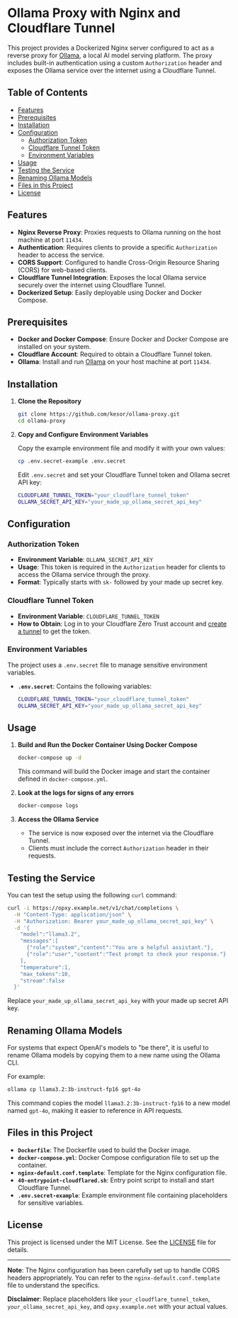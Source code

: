 # Ollama Proxy with Nginx and Cloudflare Tunnel

This project provides a Dockerized Nginx server configured to act as a
reverse proxy for [Ollama](https://github.com/jmorganca/ollama), a local
AI model serving platform. The proxy includes built-in authentication
using a custom `Authorization` header and exposes the Ollama service
over the internet using a Cloudflare Tunnel.

## Table of Contents

- [Features](#features)
- [Prerequisites](#prerequisites)
- [Installation](#installation)
- [Configuration](#configuration)
  - [Authorization Token](#authorization-token)
  - [Cloudflare Tunnel Token](#cloudflare-tunnel-token)
  - [Environment Variables](#environment-variables)
- [Usage](#usage)
- [Testing the Service](#testing-the-service)
- [Renaming Ollama Models](#renaming-ollama-models)
- [Files in this Project](#files-in-this-project)
- [License](#license)

## Features

- **Nginx Reverse Proxy**: Proxies requests to Ollama running on the host machine at port `11434`.
- **Authentication**: Requires clients to provide a specific `Authorization` header to access the service.
- **CORS Support**: Configured to handle Cross-Origin Resource Sharing (CORS) for web-based clients.
- **Cloudflare Tunnel Integration**: Exposes the local Ollama service securely over the internet using Cloudflare Tunnel.
- **Dockerized Setup**: Easily deployable using Docker and Docker Compose.

## Prerequisites

- **Docker and Docker Compose**: Ensure Docker and Docker Compose are installed on your system.
- **Cloudflare Account**: Required to obtain a Cloudflare Tunnel token.
- **Ollama**: Install and run [Ollama](https://github.com/jmorganca/ollama) on your host machine at port `11434`.

## Installation

1. **Clone the Repository**

   ```bash
   git clone https://github.com/kesor/ollama-proxy.git
   cd ollama-proxy
   ```

2. **Copy and Configure Environment Variables**

   Copy the example environment file and modify it with your own values:

   ```bash
   cp .env.secret-example .env.secret
   ```

   Edit `.env.secret` and set your Cloudflare Tunnel token and Ollama secret API key:

   ```bash
   CLOUDFLARE_TUNNEL_TOKEN="your_cloudflare_tunnel_token"
   OLLAMA_SECRET_API_KEY="your_made_up_ollama_secret_api_key"
   ```

## Configuration

### Authorization Token

- **Environment Variable**: `OLLAMA_SECRET_API_KEY`
- **Usage**: This token is required in the `Authorization` header for clients to access the Ollama service through the proxy.
- **Format**: Typically starts with `sk-` followed by your made up secret key.

### Cloudflare Tunnel Token

- **Environment Variable**: `CLOUDFLARE_TUNNEL_TOKEN`
- **How to Obtain**: Log in to your Cloudflare Zero Trust account and [create a tunnel](https://www.cloudflare.com/products/tunnel/) to get the token.

### Environment Variables

The project uses a `.env.secret` file to manage sensitive environment variables.

- **`.env.secret`**: Contains the following variables:

  ```bash
  CLOUDFLARE_TUNNEL_TOKEN="your_cloudflare_tunnel_token"
  OLLAMA_SECRET_API_KEY="your_made_up_ollama_secret_api_key"
  ```

## Usage

1. **Build and Run the Docker Container Using Docker Compose**

   ```bash
   docker-compose up -d
   ```

   This command will build the Docker image and start the container defined in `docker-compose.yml`.

2. **Look at the logs for signs of any errors**

   ```bash
   docker-compose logs
   ```

2. **Access the Ollama Service**

   - The service is now exposed over the internet via the Cloudflare Tunnel.
   - Clients must include the correct `Authorization` header in their requests.

## Testing the Service

You can test the setup using the following `curl` command:

```bash
curl -i https://opxy.example.net/v1/chat/completions \
  -H "Content-Type: application/json" \
  -H "Authorization: Bearer your_made_up_ollama_secret_api_key" \
  -d '{
    "model":"llama3.2",
    "messages":[
      {"role":"system","content":"You are a helpful assistant."},
      {"role":"user","content":"Test prompt to check your response."}
    ],
    "temperature":1,
    "max_tokens":10,
    "stream":false
  }'
```

Replace `your_made_up_ollama_secret_api_key` with your made up secret API key.

## Renaming Ollama Models

For systems that expect OpenAI's models to "be there", it is useful to
rename Ollama models by copying them to a new name using the Ollama CLI.

For example:

```bash
ollama cp llama3.2:3b-instruct-fp16 gpt-4o
```

This command copies the model `llama3.2:3b-instruct-fp16` to a new model
named `gpt-4o`, making it easier to reference in API requests.

## Files in this Project

- **`Dockerfile`**: The Dockerfile used to build the Docker image.
- **`docker-compose.yml`**: Docker Compose configuration file to set up the container.
- **`nginx-default.conf.template`**: Template for the Nginx configuration file.
- **`40-entrypoint-cloudflared.sh`**: Entry point script to install and start Cloudflare Tunnel.
- **`.env.secret-example`**: Example environment file containing placeholders for sensitive variables.

## License

This project is licensed under the MIT License. See the [LICENSE](LICENSE) file for details.

---

**Note**: The Nginx configuration has been carefully set up to handle CORS
headers appropriately. You can refer to the `nginx-default.conf.template`
file to understand the specifics.

**Disclaimer**: Replace placeholders like `your_cloudflare_tunnel_token`,
`your_ollama_secret_api_key`, and `opxy.example.net` with your actual values.
